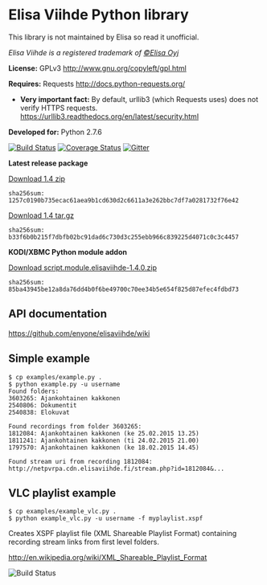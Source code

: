 Elisa Viihde Python library
=====

This library is not maintained by Elisa so read it unofficial.

_Elisa Viihde is a registered trademark of [©Elisa Oyj](http://corporate.elisa.fi)_

**License:** GPLv3 http://www.gnu.org/copyleft/gpl.html

**Requires:** Requests http://docs.python-requests.org/
* **Very important fact:** By default, urllib3 (which Requests uses) does not verify HTTPS requests. https://urllib3.readthedocs.org/en/latest/security.html

**Developed for:** Python 2.7.6

[![Build Status](https://travis-ci.org/enyone/elisaviihde.svg?branch=master)](https://travis-ci.org/enyone/elisaviihde)
[![Coverage Status](https://coveralls.io/repos/enyone/elisaviihde/badge.svg?branch=master)](https://coveralls.io/r/enyone/elisaviihde?branch=master)
[![Gitter](https://badges.gitter.im/Join%20Chat.svg)](https://gitter.im/enyone/elisaviihde?utm_source=badge&utm_medium=badge&utm_campaign=pr-badge)

**Latest release package**

[Download 1.4 zip](https://github.com/enyone/elisaviihde/archive/1.4.zip)
```
sha256sum: 1257c0190b735ecac61aea9b1cd630d2c6611a3e262bbc7df7a0281732f76e42
```

[Download 1.4 tar.gz](https://github.com/enyone/elisaviihde/archive/1.4.tar.gz)
```
sha256sum: b33f6b0b215f7dbfb02bc91dad6c730d3c255ebb966c839225d4071c0c3c4457
```

**KODI/XBMC Python module addon**

[Download script.module.elisaviihde-1.4.0.zip](https://github.com/enyone/elisaviihde/releases/download/1.4/script.module.elisaviihde-1.4.0.zip)
```
sha256sum: 85ba43945be12a8da76dd4b0f6be49700c70ee34b5e654f825d87efec4fdbd73
```

API documentation
-----

https://github.com/enyone/elisaviihde/wiki

Simple example
-----
```
$ cp examples/example.py .
$ python example.py -u username
Found folders:
3603265: Ajankohtainen kakkonen
2540806: Dokumentit
2540838: Elokuvat

Found recordings from folder 3603265:
1812084: Ajankohtainen kakkonen (ke 25.02.2015 13.25)
1811241: Ajankohtainen kakkonen (ti 24.02.2015 21.00)
1797570: Ajankohtainen kakkonen (ke 18.02.2015 14.45)

Found stream uri from recording 1812084:
http://netpvrpa.cdn.elisaviihde.fi/stream.php?id=1812084&...
```

VLC playlist example
-----
```
$ cp examples/example_vlc.py .
$ python example_vlc.py -u username -f myplaylist.xspf
```

Creates XSPF playlist file (XML Shareable Playlist Format) containing recording stream links from first level folders.

http://en.wikipedia.org/wiki/XML_Shareable_Playlist_Format

![Build Status](https://raw.githubusercontent.com/enyone/elisaviihde/master/examples/example_playlist.png)
